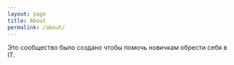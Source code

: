 ```yaml
---
layout: page
title: About
permalink: /about/
---
```


Это сообщество было создано чтобы помочь новичкам обрести себя в IT.

